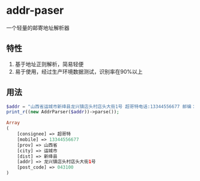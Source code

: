 # addr-paser

一个轻量的邮寄地址解析器

## 特性

1. 基于地址正则解析，简易轻便
2. 易于使用，经过生产环境数据测试，识别率在90%以上

## 用法

```php
$addr = "山西省运城市新绛县龙兴镇店头村店头大街1号 超哥特电话:13344556677 邮编：043100"; 
print_r((new AddrParser($addr))->parse());

Array
(
    [consignee] => 超哥特
    [mobile] => 13344556677
    [prov] => 山西省
    [city] => 运城市
    [dist] => 新绛县
    [addr] => 龙兴镇店头村店头大街1号
    [post_code] => 043100
)
```

